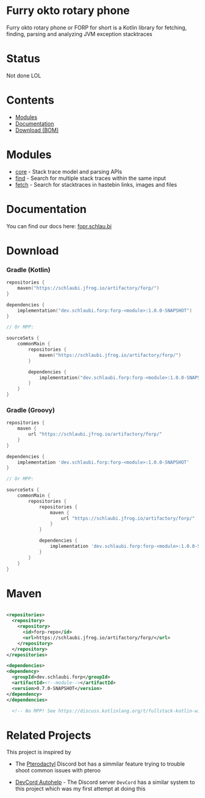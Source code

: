 # Furry okto rotary phone

Furry okto rotary phone or FORP for short is a Kotlin library for fetching, finding, parsing and
analyzing JVM exception stacktraces

# Status

Not done LOL

# Contents

- [Modules](#modules)
- [Documentation](#documentation)
- [Download (BOM)](#download)

# Modules

- [core](https://github.com/DRSchlaubi/furry-okto-rotary-phone/tree/main/forp-core) - Stack trace
  model and parsing APIs
- [find](https://github.com/DRSchlaubi/furry-okto-rotary-phone/tree/main/forp-find) - Search for
  multiple stack traces within the same input
- [fetch](https://github.com/DRSchlaubi/furry-okto-rotary-phone/tree/main/forp-fetch) - Search for
  stacktraces in hastebin links, images and files

# Documentation

You can find our docs here: [fopr.schlau.bi](https://fopr.schlau.bi)

# Download

### Gradle (Kotlin)

```kotlin
repositories {
    maven("https://schlaubi.jfrog.io/artifactory/forp/")
}

dependencies {
    implementation("dev.schlaubi.forp:forp-<module>:1.0.0-SNAPSHOT")
}

// Or MPP:

sourceSets {
    commonMain {
        repositories {
            maven("https://schlaubi.jfrog.io/artifactory/forp/")
        }

        dependencies {
            implementation("dev.schlaubi.forp:forp-<module>:1.0.0-SNAPSHOT")
        }
    }
}
```

### Gradle (Groovy)

```groovy
repositories {
    maven {
        url "https://schlaubi.jfrog.io/artifactory/forp/"
    }
}

dependencies {
    implementation 'dev.schlaubi.forp:forp-<module>:1.0.0-SNAPSHOT'
}

// Or MPP:

sourceSets {
    commonMain {
        repositories {
            repositories {
                maven {
                    url "https://schlaubi.jfrog.io/artifactory/forp/"
                }
            }

            dependencies {
                implementation 'dev.schlaubi.forp:forp-<module>:1.0.0-SNAPSHOT'
            }
        }
    }
}
```

# Maven

```xml

<repositories>
  <repository>
    <repository>
      <id>forp-repo</id>
      <url>https://schlaubi.jfrog.io/artifactory/forp/</url>
    </repository>
  </repository>
</repositories>

<dependencies>
<dependency>
  <groupId>dev.schlaubi.forp</groupId>
  <artifactId><!--module--></artifactId>
  <version>0.7.0-SNAPSHOT</version>
</dependency>
</dependencies>

  <!-- No MPP! See https://discuss.kotlinlang.org/t/fullstack-kotlin-with-maven/16008/2 -->
```

# Related Projects

This project is inspired by

- The [Pterodactyl](https://github.com/pterodactyl) Discord bot has a simmilar feature trying to
  trouble shoot common issues with pteroo

- [DevCord Autohelp](https://github.com/devcordde/DevcordBot/tree/develop/src/main/kotlin/com/github/devcordde/devcordbot/core/autohelp)
  \- The Discord server `DevCord` has a similar system to this project which was my first attempt at
  doing this
